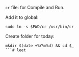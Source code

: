 `cr` file: for Compile and Run.

Add it to global:

```shell
sudo ln -s $PWD/cr /usr/bin/cr
```

Create folder for today:

```shell
mkdir $(date +%Y%m%d) && cd $_
```# leet
